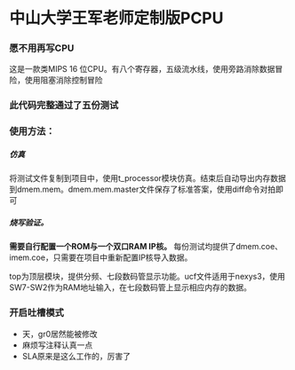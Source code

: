 # 中山大学王军老师定制版PCPU
### 愿不用再写CPU
这是一款类MIPS 16 位CPU。有八个寄存器，五级流水线，使用旁路消除数据冒险，使用阻塞消除控制冒险

### 此代码完整通过了五份测试

### 使用方法：
##### 仿真
将测试文件复制到项目中，使用t_processor模块仿真。结束后自动导出内存数据到dmem.mem。dmem.mem.master文件保存了标准答案，使用diff命令对拍即可
##### 烧写验证。
**需要自行配置一个ROM与一个双口RAM IP核。**
每份测试均提供了dmem.coe、imem.coe，只需要在项目中重新配置IP核导入数据。

top为顶层模块，提供分频、七段数码管显示功能。ucf文件适用于nexys3，使用SW7-SW2作为RAM地址输入，在七段数码管上显示相应内存的数据。

### 开启吐槽模式
* 天，gr0居然能被修改
* 麻烦写注释认真一点
* SLA原来是这么工作的，厉害了

